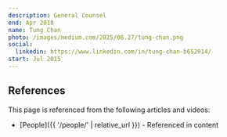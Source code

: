 ```yaml
---
description: General Counsel
end: Apr 2018
name: Tung Chan
photo: /images/medium.com/2025/08.27/tung-chan.png
social:
  linkedin: https://www.linkedin.com/in/tung-chan-b652914/
start: Jul 2015
---
```


## References

This page is referenced from the following articles and videos:

- [People]({{ '/people/' | relative_url }}) - Referenced in content
